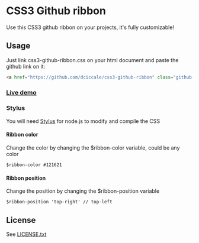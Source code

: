 # CSS3 Github ribbon

Use this CSS3 github ribbon on your projects, it's fully customizable!

## Usage

Just link css3-github-ribbon.css on your html document and paste the github link on it:

```html
<a href="https://github.com/dciccale/css3-github-ribbon" class="github-ribbon">Fork me on GitHub</a>
```

### [Live demo](http://dciccale.github.com/css3-github-ribbon/)

### Stylus
You will need [Stylus](http://learnboost.github.com/stylus/) for node.js to modify and compile the CSS

#### Ribbon color
Change the color by changing the $ribbon-color variable, could be any color

```
$ribbon-color #121621
```

#### Ribbon position
Change the position by changing the $ribbon-position variable

```
$ribbon-position 'top-right' // top-left
```

## License
See [LICENSE.txt](https://raw.github.com/dciccale/css3-github-ribbon/master/LICENSE.txt)
